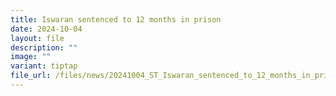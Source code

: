 ```yaml
---
title: Iswaran sentenced to 12 months in prison
date: 2024-10-04
layout: file
description: ""
image: ""
variant: tiptap
file_url: /files/news/20241004_ST_Iswaran_sentenced_to_12_months_in_prison.pdf
---
```

